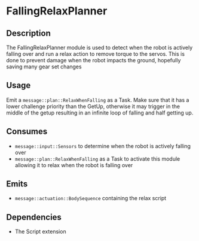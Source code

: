 # FallingRelaxPlanner

## Description

The FallingRelaxPlanner module is used to detect when the robot is actively falling over and run a relax action to remove torque to the servos.
This is done to prevent damage when the robot impacts the ground, hopefully saving many gear set changes

## Usage

Emit a `message::plan::RelaxWhenFalling` as a Task.
Make sure that it has a lower challenge priority than the GetUp, otherwise it may trigger in the middle of the getup resulting in an infinite loop of falling and half getting up.

## Consumes

- `message::input::Sensors` to determine when the robot is actively falling over
- `message::plan::RelaxWhenFalling` as a Task to activate this module allowing it to relax when the robot is falling over

## Emits

- `message::actuation::BodySequence` containing the relax script

## Dependencies

- The Script extension
